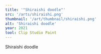 ```yaml
---
title: '"Shiraishi doodle"'
src: '/arts/shiraishi.png'
thumbnail: '/art/thumbnail/shiraishi.png'
alt: 'Shiraishi doodle'
year: 2021
tool: Clip Studio Paint
---
```


Shiraishi doodle
